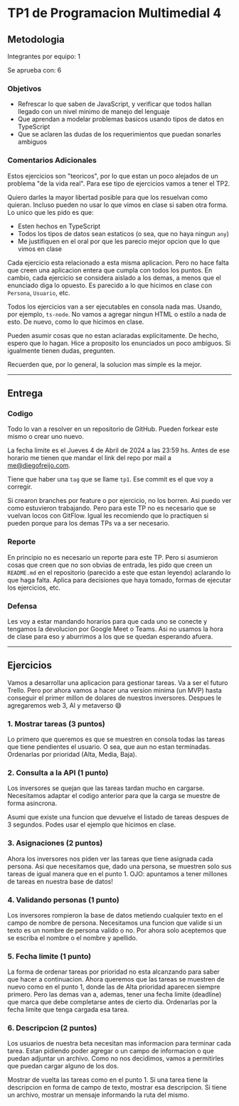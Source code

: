 # TP1 de Programacion Multimedial 4

## Metodologia

Integrantes por equipo: 1

Se aprueba con:         6

### Objetivos

- Refrescar lo que saben de JavaScript, y verificar que todos hallan llegado con un nivel minimo de manejo del lenguaje
- Que aprendan a modelar problemas basicos usando tipos de datos en TypeScript
- Que se aclaren las dudas de los requerimientos que puedan sonarles ambiguos

### Comentarios Adicionales

Estos ejercicios son "teoricos", por lo que estan un poco alejados de un problema "de la vida real". Para ese tipo de ejercicios vamos a tener el TP2.

Quiero darles la mayor libertad posible para que los resuelvan como quieran. Incluso pueden no usar lo que vimos en clase si saben otra forma. Lo unico que les pido es que:

- Esten hechos en TypeScript
- Todos los tipos de datos sean estaticos (o sea, que no haya ningun `any`)
- Me justifiquen en el oral por que les parecio mejor opcion que lo que vimos en clase

Cada ejercicio esta relacionado a esta misma aplicacion. Pero no hace falta que creen una aplicacion entera que cumpla con todos los puntos. En cambio, cada ejercicio se considera aislado a los demas, a menos que el enunciado diga lo opuesto. Es parecido a lo que hicimos en clase con `Persona`, `Usuario`, etc.

Todos los ejercicios van a ser ejecutables en consola nada mas. Usando, por ejemplo, `ts-node`. No vamos a agregar ningun HTML o estilo a nada de esto. De nuevo, como lo que hicimos en clase.

Pueden asumir cosas que no estan aclaradas explicitamente. De hecho, espero que lo hagan. Hice a proposito los enunciados un poco ambiguos. Si igualmente tienen dudas, pregunten.

Recuerden que, por lo general, la solucion mas simple es la mejor.

----

## Entrega

### Codigo

Todo lo van a resolver en un repositorio de GitHub. Pueden forkear este mismo o crear uno nuevo.

La fecha limite es el Jueves 4 de Abril de 2024 a las 23:59 hs. Antes de ese horario me tienen que mandar el link del repo por mail a <me@diegofreijo.com>.

Tiene que haber una `tag` que se llame `tp1`. Ese commit es el que voy a corregir.

Si crearon branches por feature o por ejercicio, no los borren. Asi puedo ver como estuvieron trabajando. Pero para este TP no es necesario que se vuelvan locos con GitFlow. Igual les recomiendo que lo practiquen si pueden porque para los demas TPs va a ser necesario.

### Reporte

En principio no es necesario un reporte para este TP. Pero si asumieron cosas que creen que no son obvias de entrada, les pido que creen un `README.md` en el repositorio (parecido a este que estan leyendo) aclarando lo que haga falta. Aplica para decisiones que haya tomado, formas de ejecutar los ejercicios, etc.

### Defensa

Les voy a estar mandando horarios para que cada uno se conecte y tengamos la devolucion por Google Meet o Teams. Asi no usamos la hora de clase para eso y aburrimos a los que se quedan esperando afuera.

----

## Ejercicios

Vamos a desarrollar una aplicacion para gestionar tareas. Va a ser el futuro Trello. Pero por ahora vamos a hacer una version minima (un MVP) hasta conseguir el primer millon de dolares de nuestros inversores. Despues le agregaremos web 3, AI y metaverso 😄

### 1. Mostrar tareas (3 puntos)

Lo primero que queremos es que se muestren en consola todas las tareas que tiene pendientes el usuario. O sea, que aun no estan terminadas. Ordenarlas por prioridad (Alta, Media, Baja).

### 2. Consulta a la API (1 punto)

Los inversores se quejan que las tareas tardan mucho en cargarse. Necesitamos adaptar el codigo anterior para que la carga se muestre de forma asincrona.

Asumi que existe una funcion que devuelve el listado de tareas despues de 3 segundos. Podes usar el ejemplo que hicimos en clase.

### 3. Asignaciones (2 puntos)

Ahora los inversores nos piden ver las tareas que tiene asignada cada persona. Asi que necesitamos que, dado una persona, se muestren solo sus tareas de igual manera que en el punto 1. OJO: apuntamos a tener millones de tareas en nuestra base de datos!

### 4. Validando personas (1 punto)

Los inversores rompieron la base de datos metiendo cualquier texto en el campo de nombre de persona. Necesitamos una funcion que valide si un texto es un nombre de persona valido o no. Por ahora solo aceptemos que se escriba el nombre o el nombre y apellido.

### 5. Fecha limite (1 punto)

La forma de ordenar tareas por prioridad no esta alcanzando para saber que hacer a continuacion. Ahora queremos que las tareas se muestren de nuevo como en el punto 1, donde las de Alta prioridad aparecen siempre primero. Pero las demas van a, ademas, tener una fecha limite (deadline) que marca que debe completarse antes de cierto dia. Ordenarlas por la fecha limite que tenga cargada esa tarea.

### 6. Descripcion (2 puntos)

Los usuarios de nuestra beta necesitan mas informacion para terminar cada tarea. Estan pidiendo poder agregar o un campo de informacion o que puedan adjuntar un archivo. Como no nos decidimos, vamos a permitirles que puedan cargar alguno de los dos.

Mostrar de vuelta las tareas como en el punto 1. Si una tarea tiene la descripcion en forma de campo de texto, mostrar esa descripcion. Si tiene un archivo, mostrar un mensaje informando la ruta del mismo.
